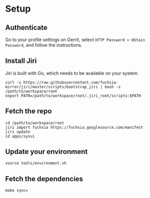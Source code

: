 Setup
=====

## Authenticate

Go to your profile settings on Gerrit, select `HTTP Password > Obtain Password`,
and follow the instructions.


## Install Jiri

Jiri is built with Go, which needs to be available on your system.

```
curl -s https://raw.githubusercontent.com/fuchsia-mirror/jiri/master/scripts/bootstrap_jiri | bash -s /path/to/workspace/root
export PATH=/path/to/workspace/root/.jiri_root/scripts:$PATH
```


## Fetch the repo

```
cd /path/to/workspace/root
jiri import fuchsia https://fuchsia.googlesource.com/manifest
jiri update
cd apps/sysui
```


## Update your environment

```
source tools/environment.sh
```


## Fetch the dependencies

```
make sync=
```
